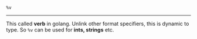 ```golang
%v
```
---
This called **verb** in golang. Unlink other format specifiers, this is dynamic to type. So `%v` can be used for **ints, strings** etc.